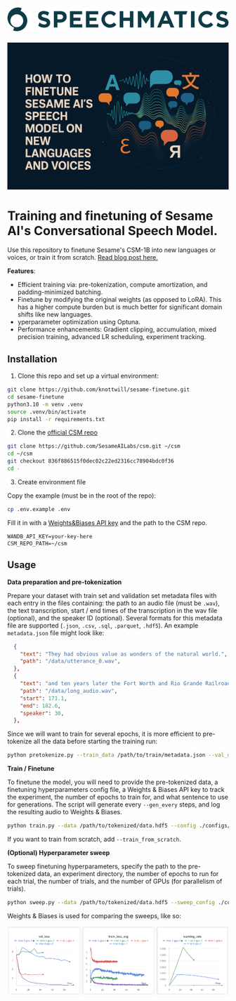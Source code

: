 <h1 align="center">
    <img src="media/speechmatics_logo.png" alt="Speechmatics" width="600">
</h1>

![Cover](media/cover.png)

# Training and finetuning of Sesame AI's Conversational Speech Model.

Use this repository to finetune Sesame's CSM-1B into new languages or voices, or train it from scratch. [Read blog post here.](https://blog.speechmatics.com/sesame-finetune)

**Features**:
- Efficient training via: pre-tokenization, compute amortization, and padding-minimized batching.
- Finetune by modifying the original weights (as opposed to LoRA). This has a higher compute burden but is much better for significant domain shifts like new languages.
- yperparameter optimization using Optuna. 
- Performance enhancements: Gradient clipping, accumulation, mixed precision training, advanced LR scheduling, experiment tracking.

## Installation

1. Clone this repo and set up a virtual environment:

```bash
git clone https://github.com/knottwill/sesame-finetune.git
cd sesame-finetune
python3.10 -m venv .venv
source .venv/bin/activate
pip install -r requirements.txt
```

2. Clone the [official CSM repo](https://github.com/SesameAILabs/csm)

```bash
git clone https://github.com/SesameAILabs/csm.git ~/csm
cd ~/csm
git checkout 836f886515f0dec02c22ed2316cc78904bdc0f36
cd -
```

3. Create environment file 

Copy the example (must be in the root of the repo):

```bash
cp .env.example .env
```

Fill it in with a [Weights&Biases API key](https://docs.wandb.ai/support/find_api_key/) and the path to the CSM repo.

```dotenv
WANDB_API_KEY=your-key-here
CSM_REPO_PATH=~/csm
```

## Usage

**Data preparation and pre-tokenization**

Prepare your dataset with train set and validation set metadata files with each entry in the files containing: the path to an audio file (must be `.wav`), the text transcription, start / end times of the transcription in the wav file (optional), and the speaker ID (optional). Several formats for this metadata file are supported (`.json`, `.csv`, `.sql`, `.parquet`, `.hdf5`). An example `metadata.json` file might look like:

```json
  {
    "text": "They had obvious value as wonders of the natural world.",
    "path": "/data/utterance_0.wav",
  },
  {
    "text": "and ten years later the Fort Worth and Rio Grande Railroad laid tracks in the county.",
    "path": "/data/long_audio.wav",
    "start": 171.1,
    "end": 182.6,
    "speaker": 30,
  },
```

Since we will want to train for several epochs, it is more efficient to pre-tokenize all the data before starting the training run:

```bash
python pretokenize.py --train_data /path/to/train/metadata.json --val_data /path/to/val/metadata.json --output /path/to/tokenized/data.hdf5
```

**Train / Finetune**

To finetune the model, you will need to provide the pre-tokenized data, a finetuning hyperparameters config file, a Weights & Biases API key to track the experiment, the number of epochs to train for, and what sentence to use for generations. The script will generate every `--gen_every` steps, and log the resulting audio to Weights & Biases. 

```bash
python train.py --data /path/to/tokenized/data.hdf5 --config ./configs/default.yaml --n_epochs 25 --gen_every 500 --gen_sentence "Marie aime les pommes et les poires."
```

If you want to train from scratch, add `--train_from_scratch`. 

**(Optional) Hyperparameter sweep**

To sweep finetuning hyperparameters, specify the path to the pre-tokenized data, an experiment directory, the number of epochs to run for each trial, the number of trials, and the number of GPUs (for parallelism of trials). 

```bash
python sweep.py --data /path/to/tokenized/data.hdf5 --sweep_config ./configs/sweep.yaml --output_dir ./my-sweep --n_epochs 3 --n_trials 50 --n_gpus 2
```

Weights & Biases is used for comparing the sweeps, like so:

![sweeps](media/sweep_tracking.png)